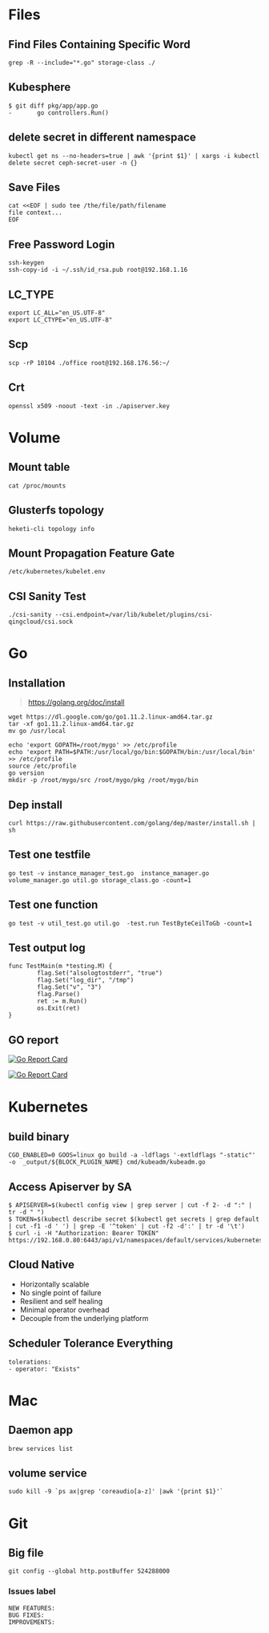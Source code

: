 # Files

## Find Files Containing Specific Word

```
grep -R --include="*.go" storage-class ./
```

## Kubesphere

```
$ git diff pkg/app/app.go 
-       go controllers.Run()

```

## delete secret in different namespace
```
kubectl get ns --no-headers=true | awk '{print $1}' | xargs -i kubectl delete secret ceph-secret-user -n {}
```

## Save Files

```
cat <<EOF | sudo tee /the/file/path/filename
file context...
EOF
```

## Free Password Login

```
ssh-keygen
ssh-copy-id -i ~/.ssh/id_rsa.pub root@192.168.1.16
```

## LC_TYPE

```
export LC_ALL="en_US.UTF-8"
export LC_CTYPE="en_US.UTF-8"
```

## Scp

```
scp -rP 10104 ./office root@192.168.176.56:~/
```

## Crt
```
openssl x509 -noout -text -in ./apiserver.key
```

# Volume

## Mount table

```
cat /proc/mounts
```

## Glusterfs topology

```
heketi-cli topology info
```

## Mount Propagation Feature Gate
```
/etc/kubernetes/kubelet.env
```

## CSI Sanity Test

```
./csi-sanity --csi.endpoint=/var/lib/kubelet/plugins/csi-qingcloud/csi.sock
```

# Go

## Installation

> https://golang.org/doc/install
```
wget https://dl.google.com/go/go1.11.2.linux-amd64.tar.gz
tar -xf go1.11.2.linux-amd64.tar.gz
mv go /usr/local
```

```
echo 'export GOPATH=/root/mygo' >> /etc/profile
echo 'export PATH=$PATH:/usr/local/go/bin:$GOPATH/bin:/usr/local/bin' >> /etc/profile
source /etc/profile
go version
mkdir -p /root/mygo/src /root/mygo/pkg /root/mygo/bin
```

## Dep install
```
curl https://raw.githubusercontent.com/golang/dep/master/install.sh | sh
```

## Test one testfile

```
go test -v instance_manager_test.go  instance_manager.go volume_manager.go util.go storage_class.go -count=1
```

## Test one function
```
go test -v util_test.go util.go  -test.run TestByteCeilToGb -count=1
```
## Test output log

```
func TestMain(m *testing.M) {
        flag.Set("alsologtostderr", "true")
        flag.Set("log_dir", "/tmp")
        flag.Set("v", "3")
        flag.Parse()
        ret := m.Run()
        os.Exit(ret)
}
```


## GO report
[![Go Report Card](https://goreportcard.com/badge/github.com/yunify/qingcloud-csi)](https://goreportcard.com/report/github.com/yunify/qingcloud-csi)

[![Go Report Card](https://goreportcard.com/badge/github.com/yunify/qingcloud-csi)](https://goreportcard.com/report/github.com/yunify/qingcloud-csi)

# Kubernetes

## build binary

```
CGO_ENABLED=0 GOOS=linux go build -a -ldflags '-extldflags "-static"' -o  _output/${BLOCK_PLUGIN_NAME} cmd/kubeadm/kubeadm.go
```

## Access Apiserver by SA

```
$ APISERVER=$(kubectl config view | grep server | cut -f 2- -d ":" | tr -d " ")
$ TOKEN=$(kubectl describe secret $(kubectl get secrets | grep default | cut -f1 -d ' ') | grep -E '^token' | cut -f2 -d':' | tr -d '\t')
$ curl -i -H "Authorization: Bearer TOKEN" https://192.168.0.80:6443/api/v1/namespaces/default/services/kubernetes
```

## Cloud Native

- Horizontally scalable
- No single point of failure
- Resilient and self healing
- Minimal operator overhead
- Decouple from the underlying platform

## Scheduler Tolerance Everything
```
tolerations:
- operator: "Exists"
```
# Mac

## Daemon app
```
brew services list
```

## volume  service
```
sudo kill -9 `ps ax|grep 'coreaudio[a-z]' |awk '{print $1}'` 
```

# Git

## Big file
```
git config --global http.postBuffer 524288000 
```

### Issues label
```
NEW FEATURES:
BUG FIXES:
IMPROVEMENTS:
```
